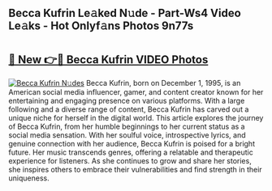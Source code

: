 ## Becca Kufrin Le𝚊ked N𝚞de - Part-Ws4 Video Le𝚊ks - Hot Onlyf𝚊ns Photos 9n77s

# <h2><a href="http://ab67576.deff.icu/?id=Becca+Kufrin">🔗 New 👉🔴 Becca Kufrin VIDEO Photos</a></h2>

[![Becca Kufrin N𝚞des](https://i.imgur.com/rIISA9y.gif)](http://ab67576.deff.icu/?id=Becca+Kufrin)
Becca Kufrin, born on December 1, 1995, is an American social media influencer, gamer, and content creator known for her entertaining and engaging presence on various platforms. With a large following and a diverse range of content, Becca Kufrin has carved out a unique niche for herself in the digital world. This article explores the journey of Becca Kufrin, from her humble beginnings to her current status as a social media sensation. With her soulful voice, introspective lyrics, and genuine connection with her audience, Becca Kufrin is poised for a bright future. Her music transcends genres, offering a relatable and therapeutic experience for listeners. As she continues to grow and share her stories, she inspires others to embrace their vulnerabilities and find strength in their uniqueness.

